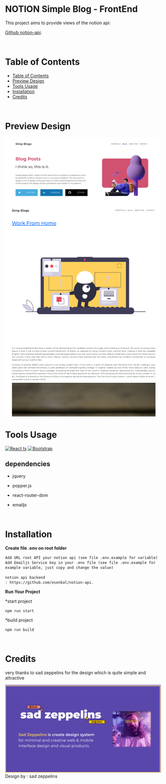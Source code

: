 <h1 align="left"> NOTION Simple Blog - FrontEnd </h1>
This project aims to provide views of the notion api:

[Github notion-api](https://github.com/osenbal/notion-api/).

<br />

# Table of Contents

- [Table of Contents](#table-of-contents)
- [Preview Design](#preview-design)
- [Tools Usage](#tools-usage)
- [Installation](#installation)
- [Credits](#credits)

<br />

# Preview Design

![header-section](preview/header-previewpng.png)
![detail-posts](preview/detail-post-preview.png)

# Tools Usage

[![React ts](https://img.shields.io/badge/React-20232A?style=for-the-badge&logo=react&logoColor=61DAFB)](https://www.reactjs.org)
[![Bootstrap](https://img.shields.io/badge/Bootstrap-563D7C?style=for-the-badge&logo=bootstrap&logoColor=white)](https://www.bootstrap.org)

## dependencies

- jquery
- popper.js
- react-router-dom
- emailjs

  <br />

# Installation

**Create file .env on root folder**

```
Add URL root API your notion api (see file .env.example for variable)
Add Emailjs Service key in your .env file (see file .env.example for example variable, just copy and change the value)

notion api backend
: https://github.com/osenbal/notion-api.
```

**Run Your Project**

\*start project

```
npm run start
```

\*build project

```
npm run build
```

<br />

# Credits

very thanks to sad zeppelins for the design which is quite simple and attractive

![sad zeppelins](preview/design-credits.png)
Design by : sad zeppelins
